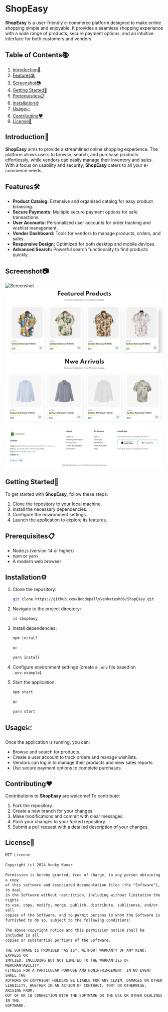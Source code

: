 # ShopEasy

**ShopEasy** is a user-friendly e-commerce platform designed to make online shopping simple and enjoyable. It provides a seamless shopping experience with a wide range of products, secure payment options, and an intuitive interface for both customers and vendors.

## Table of Contents📚

1. [Introduction🚀](#introduction)
2. [Features🛠️](#features)
3. [Screenshot📷](#screenshot)
4. [Getting Started🎯](#getting-started)
5. [Prerequisites📋](#prerequisites)
6. [Installation⚙️](#installation)
7. [Usage📈](#usage)
8. [Contributing❤️](#contributing)
9. [License📝](#license)

## Introduction🚀

**ShopEasy** aims to provide a streamlined online shopping experience. The platform allows users to browse, search, and purchase products effortlessly, while vendors can easily manage their inventory and sales. With a focus on usability and security, **ShopEasy** caters to all your e-commerce needs.

## Features🛠️

- **Product Catalog:** Extensive and organized catalog for easy product browsing.
- **Secure Payments:** Multiple secure payment options for safe transactions.
- **User Accounts:** Personalized user accounts for order tracking and wishlist management.
- **Vendor Dashboard:** Tools for vendors to manage products, orders, and sales.
- **Responsive Design:** Optimized for both desktop and mobile devices.
- **Advanced Search:** Powerful search functionality to find products quickly.

## Screenshot📷

![Screenshot](https://github.com/BoddepallyVenkatesh06/ShopEasy/blob/main/Screenshot_1.png)
![Screenshot](https://github.com/BoddepallyVenkatesh06/ShopEasy/blob/main/Screenshot_2.png)
![Screenshot](https://github.com/BoddepallyVenkatesh06/ShopEasy/blob/main/Screenshot_3.png)
![Screenshot](https://github.com/BoddepallyVenkatesh06/ShopEasy/blob/main/Screenshot_4.png)

## Getting Started🎯

To get started with **ShopEasy**, follow these steps:

1. Clone the repository to your local machine.
2. Install the necessary dependencies.
3. Configure the environment settings.
4. Launch the application to explore its features.

## Prerequisites📋

- Node.js (version 14 or higher)
- npm or yarn
- A modern web browser

## Installation⚙️

1. Clone the repository:
   ```bash
   git clone https://github.com/BoddepallyVenkatesh06/ShopEasy.git
   ```

2. Navigate to the project directory:
   ```bash
   cd shopeasy
   ```

3. Install dependencies:
   ```bash
   npm install
   ```
   or
   ```bash
   yarn install
   ```

4. Configure environment settings (create a `.env` file based on `.env.example`).

5. Start the application:
   ```bash
   npm start
   ```
   or
   ```bash
   yarn start
   ```

## Usage📈

Once the application is running, you can:

- Browse and search for products.
- Create a user account to track orders and manage wishlists.
- Vendors can log in to manage their products and view sales reports.
- Use secure payment options to complete purchases.

## Contributing❤️

Contributions to **ShopEasy** are welcome! To contribute:

1. Fork the repository.
2. Create a new branch for your changes.
3. Make modifications and commit with clear messages.
4. Push your changes to your forked repository.
5. Submit a pull request with a detailed description of your changes.

## License📝
```
MIT License

Copyright (c) 2024 Venky Kumar

Permission is hereby granted, free of charge, to any person obtaining a copy
of this software and associated documentation files (the "Software"), to deal
in the Software without restriction, including without limitation the rights
to use, copy, modify, merge, publish, distribute, sublicense, and/or sell
copies of the Software, and to permit persons to whom the Software is
furnished to do so, subject to the following conditions:

The above copyright notice and this permission notice shall be included in all
copies or substantial portions of the Software.

THE SOFTWARE IS PROVIDED "AS IS", WITHOUT WARRANTY OF ANY KIND, EXPRESS OR
IMPLIED, INCLUDING BUT NOT LIMITED TO THE WARRANTIES OF MERCHANTABILITY,
FITNESS FOR A PARTICULAR PURPOSE AND NONINFRINGEMENT. IN NO EVENT SHALL THE
AUTHORS OR COPYRIGHT HOLDERS BE LIABLE FOR ANY CLAIM, DAMAGES OR OTHER
LIABILITY, WHETHER IN AN ACTION OF CONTRACT, TORT OR OTHERWISE, ARISING FROM,
OUT OF OR IN CONNECTION WITH THE SOFTWARE OR THE USE OR OTHER DEALINGS IN THE
SOFTWARE.
```
